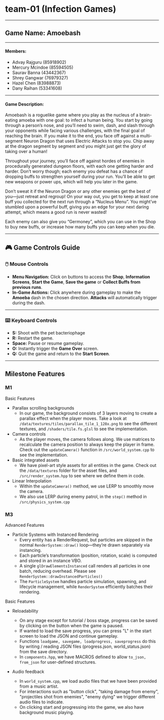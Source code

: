 # team-01 (Infection Games)

---

## **Game Name:** Amoebash

---

#### **Members:**

- Advay Rajguru (85918902)
- Mercury Mcindoe (85594505)
- Saurav Banna (43442367)
- Shrey Gangwar (76979327)
- Hazel Chen (83988873)
- Dany Raihan (53341608)

---

#### **Game Description:**

Amoebash is a roguelike game where you play as the nucleus of a brain-eating amoeba with one goal: to infect a human being. You start by going through a person’s nose, and you’ll need to swim, dash, and slash through your opponents while facing various challenges, with the final goal of reaching the brain. If you make it to the end, you face off against a multi-segment Neuron Dragon that uses Electric Attacks to stop you. Chip away at the dragon segment by segment and you might just get the glory of taking over a human!

Throughout your journey, you’ll face off against hordes of enemies in procedurally generated dungeon floors, with each one getting harder and harder. Don’t worry though; each enemy you defeat has a chance of dropping buffs to strengthen yourself during your run. You’ll be able to get new weapons or power ups, which will help you later in the game.

Don’t sweat it if the Neuron Dragon or any other enemies get the best of you—just retreat and regroup! On your way out, you get to keep at least one buff you collected for the next run through a “Nucleus Menu”. You might’ve stumbled upon a powerful buff, giving you an edge for your next daring attempt, which means a good run is never wasted!

Each enemy can also give you “Germoney”, which you can use in the Shop to buy new buffs, or increase how many buffs you can keep when you die.

---

## 🎮 **Game Controls Guide**

### 🖱️ **Mouse Controls**

- **Menu Navigation:** Click on buttons to access the **Shop**, **Information Screens**, **Start the Game**, **Save the game** or **Collect Buffs from previous runs**.
- **In-Game Actions:** Click anywhere during gameplay to make the **Amoeba** dash in the chosen direction. **Attacks** will automatically trigger during the dash.

---

### ⌨️ **Keyboard Controls**

- **S:** Shoot with the pet bacteriophage
- **R:** Restart the game.
- **Space:** Pause or resume gameplay.
- **O:** Instantly trigger the **Game Over** screen.
- **Q:** Quit the game and return to the **Start Screen**.

---

## **Milestone Features**

### **M1**

Basic Features

- Parallax scrolling backgrounds
  - In our game, the background consists of 3 layers moving to create a parallax effect when the player moves. Take a look at `/data/textures/tiles/parallax_tile_1_128x.png` to see the different textures, and `/shaders/tile.fs.glsl` to see the implementation.
- Camera controls
  - As the player moves, the camera follows along. We use matrices to recalculate the camera position to always keep the player in frame. Check out the `updateCamera()` function in `/src/world_system.cpp` to see the implementation.
- Basic integrated assets
  - We have pixel-art style assets for all entities in the game. Check out the `/data/textures` folder for the asset files, and `/src/render_system.hpp` to see where we define them in code.
- Linear Interpolation
  - Within the `updateCamera()` method, we use LERP to smoothly move the camera.
  - We also use LERP during enemy patrol, in the `step()` method in `/src/physics_system.cpp`

### **M3**
Advanced Features
- Particle Systems with Instanced Rendering
  - Every entity has a RenderRequest, but particles are skipped in the normal `RenderSystem::draw()` loop—they’re drawn separately via instancing.
  - Each particle’s transformation (position, rotation, scale) is computed and stored in an instance VBO.
  - A single `glDrawElementsInstanced` call renders all particles in one batch, reducing overhead. Please see `RenderSystem::drawInstancedParticles()`
  - The `ParticleSystem` handles particle simulation, spawning, and lifecycle management, while `RenderSystem` efficiently batches their rendering.

Basic Features
- Reloadability
  - On any stage except for tutorial / boss stage, progress can be saved by clicking on the button when the game is paused.
  - If wanted to load the save progress, you can press "L" in the start screen to load the JSON and continue gameplay.
  - Functions `loadgame, savegame, loadprogress, saveprogress` do this by writing / reading JSON files (progress.json, world_status.json) from the save directory.
  - In `components.hpp`, we have MACROS defined to allow `to_json, from_json` for user-defined structures.

- Audio feedback
  - In `world_system.cpp`, we load audio files that we have been provided from a music artist.
  - For interactions such as "button click", "taking damage from enemy", "projectiles shot from enemies", "enemy dying" we trigger different audio files to indicate.
  - On clicking start and progressing into the game, we also have background music playing.